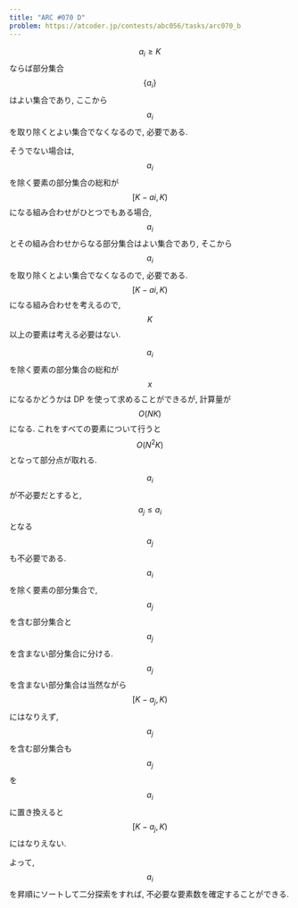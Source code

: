 ```yaml
---
title: "ARC #070 D"
problem: https://atcoder.jp/contests/abc056/tasks/arc070_b
---
```

$$ a_i \geq K $$ ならば部分集合 $$ \{ a_i \} $$ はよい集合であり, ここから $$ a_i $$ を取り除くとよい集合でなくなるので, 必要である.

そうでない場合は, $$ a_i $$ を除く要素の部分集合の総和が $$ [K-ai, K) $$ になる組み合わせがひとつでもある場合, $$ a_i $$ とその組み合わせからなる部分集合はよい集合であり, そこから $$ a_i $$ を取り除くとよい集合でなくなるので, 必要である. $$ [K-ai, K) $$ になる組み合わせを考えるので, $$ K $$ 以上の要素は考える必要はない.

$$ a_i $$ を除く要素の部分集合の総和が $$ x $$ になるかどうかは DP を使って求めることができるが, 計算量が $$ O(NK) $$ になる. これをすべての要素について行うと $$ O(N^2K) $$ となって部分点が取れる.

$$ a_i $$ が不必要だとすると, $$ a_j \leq a_i $$ となる $$ a_j $$ も不必要である. $$ a_i $$ を除く要素の部分集合で, $$ a_j $$ を含む部分集合と $$ a_j $$ を含まない部分集合に分ける. $$ a_j $$ を含まない部分集合は当然ながら $$ [K-a_j, K) $$ にはなりえず, $$ a_j $$ を含む部分集合も $$ a_j $$ を $$ a_i $$ に置き換えると $$ [K-a_j, K) $$ にはなりえない.

よって, $$ a_i $$ を昇順にソートして二分探索をすれば, 不必要な要素数を確定することができる.
